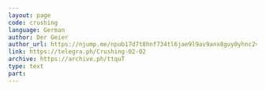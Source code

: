 ```yaml
---
layout: page
code: crushing
language: German
author: Der Geier
author_url: https://njump.me/npub17d7t8hnf734tl6jae9l9av9anx8guy0yhnc2vd9w22vgcvrazs8qjtsnpu
link: https://telegra.ph/Crushing-02-02
archive: https://archive.ph/ttquT
type: text
part: 
---
```

